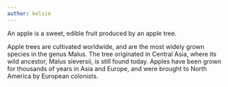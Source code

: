 ```yaml
---
author: kelsie
---
```

An apple is a sweet, edible fruit produced by an apple tree.

Apple trees are cultivated worldwide, and are the most widely grown species in
the genus Malus. The tree originated in Central Asia, where its wild ancestor,
Malus sieversii, is still found today. Apples have been grown for thousands of
years in Asia and Europe, and were brought to North America by European
colonists.
